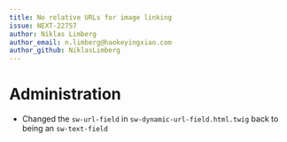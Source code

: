 ```yaml
---
title: No relative URLs for image linking
issue: NEXT-22757
author: Niklas Limberg
author_email: n.limberg@haokeyingxiao.com
author_github: NiklasLimberg
---
```

# Administration
* Changed the `sw-url-field` in `sw-dynamic-url-field.html.twig` back to being an `sw-text-field`

